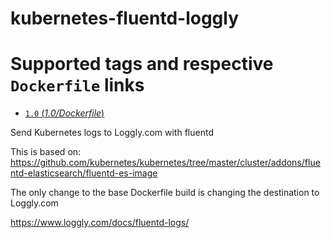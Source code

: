 # kubernetes-fluentd-loggly

# Supported tags and respective `Dockerfile` links

- [`1.0` (*1.0/Dockerfile*)](https://github.com/sekka1/kubernetes-fluentd-loggly/blob/1.0/1.0/Dockerfile)

Send Kubernetes logs to Loggly.com with fluentd

This is based on: https://github.com/kubernetes/kubernetes/tree/master/cluster/addons/fluentd-elasticsearch/fluentd-es-image

The only change to the base Dockerfile build is changing the destination to Loggly.com

https://www.loggly.com/docs/fluentd-logs/
